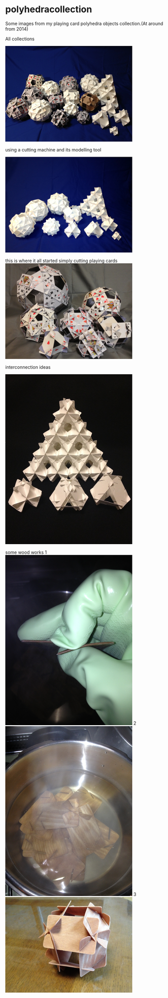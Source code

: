 # polyhedracollection

Some images from my playing card polyhedra objects collection.(At around from 2014)

All collections


<img src="all collections.JPG" width="400" alt="all collections">

using a cutting machine and its modelling tool

<img src="./cut%20out%20models.JPG" width="400" alt="cut out models">

this is where it all started
simply cutting playing cards
<img src="./playing cards.JPG" width="400" alt="playing card">

interconnection ideas

<img src="./interconnection experimental pieces.JPG" width="400" alt="experimental">


some wood works
1
<img src="./wood work1.JPG" width="400" alt="wood 1">
2
<img src="./wood work 2.JPG" width="400" alt="wood 2 ">
3
<img src="./wood work 3.JPG" width="400" alt="wood 3">

